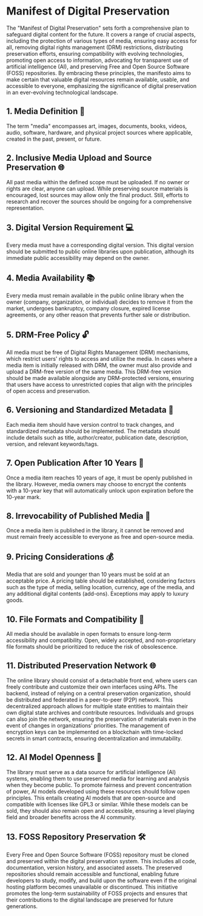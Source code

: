 # Manifest of Digital Preservation

The "Manifest of Digital Preservation" sets forth a comprehensive plan to safeguard digital content for the future. It covers a range of crucial aspects, including the protection of various types of media, ensuring easy access for all, removing digital rights management (DRM) restrictions, distributing preservation efforts, ensuring compatibility with evolving technologies, promoting open access to information, advocating for transparent use of artificial intelligence (AI), and preserving Free and Open Source Software (FOSS) repositories. By embracing these principles, the manifesto aims to make certain that valuable digital resources remain available, usable, and accessible to everyone, emphasizing the significance of digital preservation in an ever-evolving technological landscape.

## 1. Media Definition 🎨
The term "media" encompasses art, images, documents, books, videos, audio, software, hardware, and physical project sources where applicable, created in the past, present, or future.

## 2. Inclusive Media Upload and Source Preservation 🌐
All past media within the defined scope must be uploaded. If no owner or rights are clear, anyone can upload. While preserving source materials is encouraged, lost sources may allow only the final product. Still, efforts to research and recover the sources should be ongoing for a comprehensive representation.

## 3. Digital Version Requirement 💻
Every media must have a corresponding digital version. This digital version should be submitted to public online libraries upon publication, although its immediate public accessibility may depend on the owner.

## 4. Media Availability 📚
Every media must remain available in the public online library when the owner (company, organization, or individual) decides to remove it from the market, undergoes bankruptcy, company closure, expired license agreements, or any other reason that prevents further sale or distribution.

## 5. DRM-Free Policy 🔓
All media must be free of Digital Rights Management (DRM) mechanisms, which restrict users' rights to access and utilize the media. In cases where a media item is initially released with DRM, the owner must also provide and upload a DRM-free version of the same media. This DRM-free version should be made available alongside any DRM-protected versions, ensuring that users have access to unrestricted copies that align with the principles of open access and preservation.

## 6. Versioning and Standardized Metadata 📝
Each media item should have version control to track changes, and standardized metadata should be implemented. The metadata should include details such as title, author/creator, publication date, description, version, and relevant keywords/tags.

## 7. Open Publication After 10 Years 📆
Once a media item reaches 10 years of age, it must be openly published in the library. However, media owners may choose to encrypt the contents with a 10-year key that will automatically unlock upon expiration before the 10-year mark.

## 8. Irrevocability of Published Media 🚫
Once a media item is published in the library, it cannot be removed and must remain freely accessible to everyone as free and open-source media.

## 9. Pricing Considerations 💰
Media that are sold and younger than 10 years must be sold at an acceptable price. A pricing table should be established, considering factors such as the type of media, selling location, currency, age of the media, and any additional digital contents (add-ons). Exceptions may apply to luxury goods.

## 10. File Formats and Compatibility 📁
All media should be available in open formats to ensure long-term accessibility and compatibility. Open, widely accepted, and non-proprietary file formats should be prioritized to reduce the risk of obsolescence.

## 11. Distributed Preservation Network 🌐
The online library should consist of a detachable front end, where users can freely contribute and customize their own interfaces using APIs. The backend, instead of relying on a central preservation organization, should be distributed and federated in a peer-to-peer (P2P) network. This decentralized approach allows for multiple state entities to maintain their own digital state archives and contribute resources. Individuals and groups can also join the network, ensuring the preservation of materials even in the event of changes in organizations' priorities. The management of encryption keys can be implemented on a blockchain with time-locked secrets in smart contracts, ensuring decentralization and immutability.

## 12. AI Model Openness 🤖
The library must serve as a data source for artificial intelligence (AI) systems, enabling them to use preserved media for learning and analysis when they become public. To promote fairness and prevent concentration of power, AI models developed using these resources should follow open principles. This entails creating AI models that are open-source and compatible with licenses like GPL3 or similar. While these models can be sold, they should also remain open and accessible, ensuring a level playing field and broader benefits across the AI community.

## 13. FOSS Repository Preservation 🛠️
Every Free and Open Source Software (FOSS) repository must be cloned and preserved within the digital preservation system. This includes all code, documentation, version history, and associated assets. The preserved repositories should remain accessible and functional, enabling future developers to study, modify, and build upon the software even if the original hosting platform becomes unavailable or discontinued. This initiative promotes the long-term sustainability of FOSS projects and ensures that their contributions to the digital landscape are preserved for future generations.
